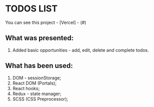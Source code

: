 # TODOS LIST

You can see this project - [Vercel] - (#)

## What was presented:

1. Added basic opportunities - add, edit, delete and complete todos.

## What has been used:

1. DOM - sessionStorage;
2. React DOM (Portals);
3. React hooks;
4. Redux - state manager;
5. SCSS (CSS Preprocessor);

